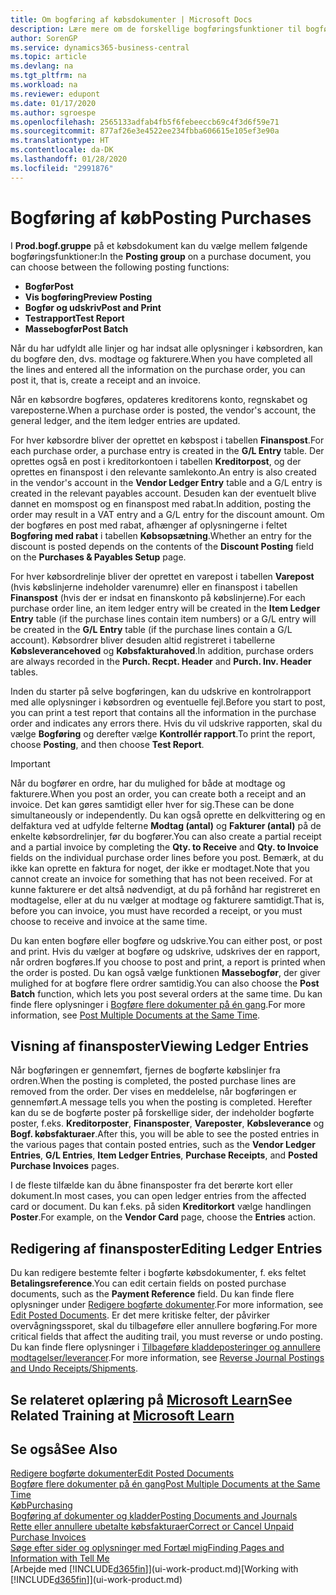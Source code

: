 ```yaml
---
title: Om bogføring af købsdokumenter | Microsoft Docs
description: Lære mere om de forskellige bogføringsfunktioner til bogføring af købsdokumenter, og hvordan du kan opdatere bogførte dokumenter.
author: SorenGP
ms.service: dynamics365-business-central
ms.topic: article
ms.devlang: na
ms.tgt_pltfrm: na
ms.workload: na
ms.reviewer: edupont
ms.date: 01/17/2020
ms.author: sgroespe
ms.openlocfilehash: 2565133adfab4fb5f6febeeccb69c4f3d6f59e71
ms.sourcegitcommit: 877af26e3e4522ee234fbba606615e105ef3e90a
ms.translationtype: HT
ms.contentlocale: da-DK
ms.lasthandoff: 01/28/2020
ms.locfileid: "2991876"
---
```

# <a name="posting-purchases"></a><span data-ttu-id="035ef-103">Bogføring af køb</span><span class="sxs-lookup"><span data-stu-id="035ef-103">Posting Purchases</span></span>
<span data-ttu-id="035ef-104">I **Prod.bogf.gruppe** på et købsdokument kan du vælge mellem følgende bogføringsfunktioner:</span><span class="sxs-lookup"><span data-stu-id="035ef-104">In the **Posting group** on a purchase document, you can choose between the following posting functions:</span></span>

* <span data-ttu-id="035ef-105">**Bogfør**</span><span class="sxs-lookup"><span data-stu-id="035ef-105">**Post**</span></span>
* <span data-ttu-id="035ef-106">**Vis bogføring**</span><span class="sxs-lookup"><span data-stu-id="035ef-106">**Preview Posting**</span></span>
* <span data-ttu-id="035ef-107">**Bogfør og udskriv**</span><span class="sxs-lookup"><span data-stu-id="035ef-107">**Post and Print**</span></span>
* <span data-ttu-id="035ef-108">**Testrapport**</span><span class="sxs-lookup"><span data-stu-id="035ef-108">**Test Report**</span></span>
* <span data-ttu-id="035ef-109">**Massebogfør**</span><span class="sxs-lookup"><span data-stu-id="035ef-109">**Post Batch**</span></span>

<span data-ttu-id="035ef-110">Når du har udfyldt alle linjer og har indsat alle oplysninger i købsordren, kan du bogføre den, dvs. modtage og fakturere.</span><span class="sxs-lookup"><span data-stu-id="035ef-110">When you have completed all the lines and entered all the information on the purchase order, you can post it, that is, create a receipt and an invoice.</span></span>

<span data-ttu-id="035ef-111">Når en købsordre bogføres, opdateres kreditorens konto, regnskabet og vareposterne.</span><span class="sxs-lookup"><span data-stu-id="035ef-111">When a purchase order is posted, the vendor's account, the general ledger, and the item ledger entries are updated.</span></span>

<span data-ttu-id="035ef-112">For hver købsordre bliver der oprettet en købspost i tabellen **Finanspost**.</span><span class="sxs-lookup"><span data-stu-id="035ef-112">For each purchase order, a purchase entry is created in the **G/L Entry** table.</span></span> <span data-ttu-id="035ef-113">Der oprettes også en post i kreditorkontoen i tabellen **Kreditorpost**, og der oprettes en finanspost i den relevante samlekonto.</span><span class="sxs-lookup"><span data-stu-id="035ef-113">An entry is also created in the vendor's account in the **Vendor Ledger Entry** table and a G/L entry is created in the relevant payables account.</span></span> <span data-ttu-id="035ef-114">Desuden kan der eventuelt blive dannet en momspost og en finanspost med rabat.</span><span class="sxs-lookup"><span data-stu-id="035ef-114">In addition, posting the order may result in a VAT entry and a G/L entry for the discount amount.</span></span> <span data-ttu-id="035ef-115">Om der bogføres en post med rabat, afhænger af oplysningerne i feltet **Bogføring med rabat** i tabellen **Købsopsætning**.</span><span class="sxs-lookup"><span data-stu-id="035ef-115">Whether an entry for the discount is posted depends on the contents of the **Discount Posting** field on the **Purchases & Payables Setup** page.</span></span>

<span data-ttu-id="035ef-116">For hver købsordrelinje bliver der oprettet en varepost i tabellen **Varepost** (hvis købslinjerne indeholder varenumre) eller en finanspost i tabellen **Finanspost** (hvis der er indsat en finanskonto på købslinjerne).</span><span class="sxs-lookup"><span data-stu-id="035ef-116">For each purchase order line, an item ledger entry will be created in the **Item Ledger Entry** table (if the purchase lines contain item numbers) or a G/L entry will be created in the **G/L Entry** table (if the purchase lines contain a G/L account).</span></span> <span data-ttu-id="035ef-117">Købsordrer bliver desuden altid registreret i tabellerne **Købsleverancehoved** og **Købsfakturahoved**.</span><span class="sxs-lookup"><span data-stu-id="035ef-117">In addition, purchase orders are always recorded in the **Purch. Recpt. Header** and **Purch. Inv. Header** tables.</span></span>

<span data-ttu-id="035ef-118">Inden du starter på selve bogføringen, kan du udskrive en kontrolrapport med alle oplysninger i købsordren og eventuelle fejl.</span><span class="sxs-lookup"><span data-stu-id="035ef-118">Before you start to post, you can print a test report that contains all the information in the purchase order and indicates any errors there.</span></span> <span data-ttu-id="035ef-119">Hvis du vil udskrive rapporten, skal du vælge **Bogføring** og derefter vælge **Kontrollér rapport**.</span><span class="sxs-lookup"><span data-stu-id="035ef-119">To print the report, choose **Posting**, and then choose **Test Report**.</span></span>

> [!IMPORTANT]  
>   <span data-ttu-id="035ef-120">Når du bogfører en ordre, har du mulighed for både at modtage og fakturere.</span><span class="sxs-lookup"><span data-stu-id="035ef-120">When you post an order, you can create both a receipt and an invoice.</span></span> <span data-ttu-id="035ef-121">Det kan gøres samtidigt eller hver for sig.</span><span class="sxs-lookup"><span data-stu-id="035ef-121">These can be done simultaneously or independently.</span></span> <span data-ttu-id="035ef-122">Du kan også oprette en delkvittering og en delfaktura ved at udfylde felterne **Modtag (antal)** og **Fakturer (antal)** på de enkelte købsordrelinjer, før du bogfører.</span><span class="sxs-lookup"><span data-stu-id="035ef-122">You can also create a partial receipt and a partial invoice by completing the **Qty. to Receive** and **Qty. to Invoice** fields on the individual purchase order lines before you post.</span></span> <span data-ttu-id="035ef-123">Bemærk, at du ikke kan oprette en faktura for noget, der ikke er modtaget.</span><span class="sxs-lookup"><span data-stu-id="035ef-123">Note that you cannot create an invoice for something that has not been received.</span></span> <span data-ttu-id="035ef-124">For at kunne fakturere er det altså nødvendigt, at du på forhånd har registreret en modtagelse, eller at du nu vælger at modtage og fakturere samtidigt.</span><span class="sxs-lookup"><span data-stu-id="035ef-124">That is, before you can invoice, you must have recorded a receipt, or you must choose to receive and invoice at the same time.</span></span>

<span data-ttu-id="035ef-125">Du kan enten bogføre eller bogføre og udskrive.</span><span class="sxs-lookup"><span data-stu-id="035ef-125">You can either post, or post and print.</span></span> <span data-ttu-id="035ef-126">Hvis du vælger at bogføre og udskrive, udskrives der en rapport, når ordren bogføres.</span><span class="sxs-lookup"><span data-stu-id="035ef-126">If you choose to post and print, a report is printed when the order is posted.</span></span> <span data-ttu-id="035ef-127">Du kan også vælge funktionen **Massebogfør**, der giver mulighed for at bogføre flere ordrer samtidig.</span><span class="sxs-lookup"><span data-stu-id="035ef-127">You can also choose the **Post Batch** function, which lets you post several orders at the same time.</span></span> <span data-ttu-id="035ef-128">Du kan finde flere oplysninger i [Bogføre flere dokumenter på én gang](ui-batch-posting.md).</span><span class="sxs-lookup"><span data-stu-id="035ef-128">For more information, see [Post Multiple Documents at the Same Time](ui-batch-posting.md).</span></span>

## <a name="viewing-ledger-entries"></a><span data-ttu-id="035ef-129">Visning af finansposter</span><span class="sxs-lookup"><span data-stu-id="035ef-129">Viewing Ledger Entries</span></span>
<span data-ttu-id="035ef-130">Når bogføringen er gennemført, fjernes de bogførte købslinjer fra ordren.</span><span class="sxs-lookup"><span data-stu-id="035ef-130">When the posting is completed, the posted purchase lines are removed from the order.</span></span> <span data-ttu-id="035ef-131">Der vises en meddelelse, når bogføringen er gennemført.</span><span class="sxs-lookup"><span data-stu-id="035ef-131">A message tells you when the posting is completed.</span></span> <span data-ttu-id="035ef-132">Herefter kan du se de bogførte poster på forskellige sider, der indeholder bogførte poster, f.eks. **Kreditorposter**, **Finansposter**, **Vareposter**, **Købsleverance** og **Bogf. købsfakturaer**.</span><span class="sxs-lookup"><span data-stu-id="035ef-132">After this, you will be able to see the posted entries in the various pages that contain posted entries, such as the **Vendor Ledger Entries**, **G/L Entries**, **Item Ledger Entries**, **Purchase Receipts**, and **Posted Purchase Invoices** pages.</span></span>

<span data-ttu-id="035ef-133">I de fleste tilfælde kan du åbne finansposter fra det berørte kort eller dokument.</span><span class="sxs-lookup"><span data-stu-id="035ef-133">In most cases, you can open ledger entries from the affected card or document.</span></span> <span data-ttu-id="035ef-134">Du kan f.eks. på siden **Kreditorkort** vælge handlingen **Poster**.</span><span class="sxs-lookup"><span data-stu-id="035ef-134">For example, on the **Vendor Card** page, choose the **Entries** action.</span></span>

## <a name="editing-ledger-entries"></a><span data-ttu-id="035ef-135">Redigering af finansposter</span><span class="sxs-lookup"><span data-stu-id="035ef-135">Editing Ledger Entries</span></span>
<span data-ttu-id="035ef-136">Du kan redigere bestemte felter i bogførte købsdokumenter, f. eks feltet **Betalingsreference**.</span><span class="sxs-lookup"><span data-stu-id="035ef-136">You can edit certain fields on posted purchase documents, such as the **Payment Reference** field.</span></span> <span data-ttu-id="035ef-137">Du kan finde flere oplysninger under [Redigere bogførte dokumenter](across-edit-posted-document.md).</span><span class="sxs-lookup"><span data-stu-id="035ef-137">For more information, see [Edit Posted Documents](across-edit-posted-document.md).</span></span> <span data-ttu-id="035ef-138">Er det mere kritiske felter, der påvirker overvågningssporet, skal du tilbageføre eller annullere bogføring.</span><span class="sxs-lookup"><span data-stu-id="035ef-138">For more critical fields that affect the auditing trail, you must reverse or undo posting.</span></span> <span data-ttu-id="035ef-139">Du kan finde flere oplysninger i [Tilbageføre kladdeposteringer og annullere modtagelser/leverancer](finance-how-reverse-journal-posting.md).</span><span class="sxs-lookup"><span data-stu-id="035ef-139">For more information, see [Reverse Journal Postings and Undo Receipts/Shipments](finance-how-reverse-journal-posting.md).</span></span> 

## <a name="see-related-training-at-microsoft-learnlearnmodulesreceive-invoice-dynamics-d365-business-centralindex"></a><span data-ttu-id="035ef-140">Se relateret oplæring på [Microsoft Learn](/learn/modules/receive-invoice-dynamics-d365-business-central/index)</span><span class="sxs-lookup"><span data-stu-id="035ef-140">See Related Training at [Microsoft Learn](/learn/modules/receive-invoice-dynamics-d365-business-central/index)</span></span>

## <a name="see-also"></a><span data-ttu-id="035ef-141">Se også</span><span class="sxs-lookup"><span data-stu-id="035ef-141">See Also</span></span>
[<span data-ttu-id="035ef-142">Redigere bogførte dokumenter</span><span class="sxs-lookup"><span data-stu-id="035ef-142">Edit Posted Documents</span></span>](across-edit-posted-document.md)  
[<span data-ttu-id="035ef-143">Bogføre flere dokumenter på én gang</span><span class="sxs-lookup"><span data-stu-id="035ef-143">Post Multiple Documents at the Same Time</span></span>](ui-batch-posting.md)  
[<span data-ttu-id="035ef-144">Køb</span><span class="sxs-lookup"><span data-stu-id="035ef-144">Purchasing</span></span>](purchasing-manage-purchasing.md)  
[<span data-ttu-id="035ef-145">Bogføring af dokumenter og kladder</span><span class="sxs-lookup"><span data-stu-id="035ef-145">Posting Documents and Journals</span></span>](ui-post-documents-journals.md)  
[<span data-ttu-id="035ef-146">Rette eller annullere ubetalte købsfakturaer</span><span class="sxs-lookup"><span data-stu-id="035ef-146">Correct or Cancel Unpaid Purchase Invoices</span></span>](purchasing-how-correct-cancel-unpaid-purchase-invoices.md)  
[<span data-ttu-id="035ef-147">Søge efter sider og oplysninger med Fortæl mig</span><span class="sxs-lookup"><span data-stu-id="035ef-147">Finding Pages and Information with Tell Me</span></span>](ui-search.md)  
<span data-ttu-id="035ef-148">[Arbejde med [!INCLUDE[d365fin](includes/d365fin_md.md)]](ui-work-product.md)</span><span class="sxs-lookup"><span data-stu-id="035ef-148">[Working with [!INCLUDE[d365fin](includes/d365fin_md.md)]](ui-work-product.md)</span></span>
